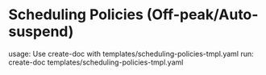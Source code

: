 # Scheduling Policies (Off-peak/Auto-suspend)

usage: Use create-doc with templates/scheduling-policies-tmpl.yaml
run: create-doc templates/scheduling-policies-tmpl.yaml
